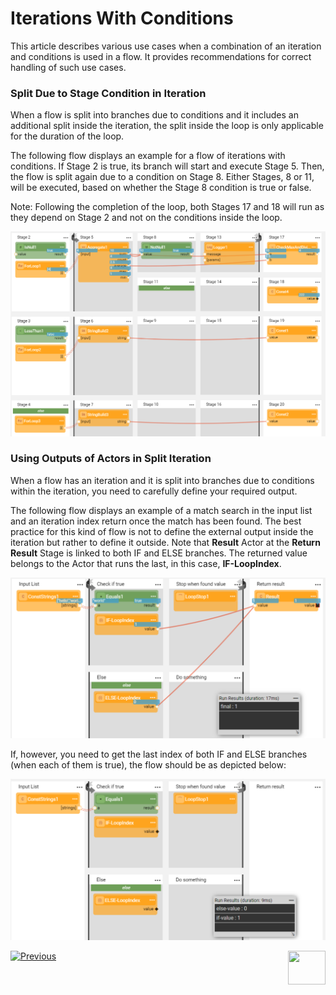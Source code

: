 # Iterations With Conditions

This article describes various use cases when a combination of an iteration and conditions is used in a flow. It provides recommendations for correct handling of such use cases.

### Split Due to Stage Condition in Iteration

When a flow is split into branches due to conditions and it includes an additional split inside the iteration, the split inside the loop is only applicable for the duration of the loop.

The following flow displays an example for a flow of iterations with conditions. If Stage 2 is true, its branch will start and execute Stage 5. Then, the flow is split again due to a condition on Stage 8. Either Stages, 8 or 11, will be executed, based on whether the Stage 8 condition is true or false. 

Note: Following the completion of the loop, both Stages 17 and 18 will run as they depend on Stage 2 and not on the conditions inside the loop.

<img src="images/iterate_over_branches.PNG" alt="image" style="zoom:70%;" />

### Using Outputs of Actors in Split Iteration

When a flow has an iteration and it is split into branches due to conditions within the iteration, you need to carefully define your required output. 

The following flow displays an example of a match search in the input list and an iteration index return once the match has been found. The best practice for this kind of flow is not to define the external output inside the iteration but rather to define it outside. Note that **Result** Actor at the **Return Result** Stage is linked to both IF and ELSE branches. The returned value belongs to the Actor that runs the last, in this case, **IF-LoopIndex**.

<img src="images/iterate_with_condition1.png" alt="image" style="zoom:70%;" />

If, however, you need to get the last index of both IF and ELSE branches (when each of them is true), the flow should be as depicted below: 

<img src="images/iterate_with_condition2.png" alt="image" style="zoom:70%;" />





[![Previous](/articles/images/Previous.png)](21a_complex_iteration_flows.md)[<img align="right" width="60" height="54" src="/articles/images/Next.png">](22_broadway_flow_inner_flows.md)

